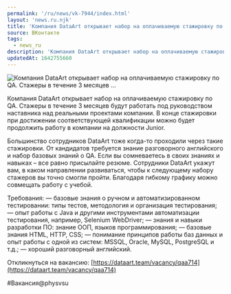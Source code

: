 ```yaml
---
permalink: '/ru/news/vk-7944/index.html'
layout: 'news.ru.njk'
title: 'Компания DataArt открывает набор на оплачиваемую стажировку по QA. Стажеры в течение 3 месяцев …'
source: ВКонтакте
tags:
  - news_ru
description: 'Компания DataArt открывает набор на оплачиваемую стажировку по QA. Стажеры в течение 3 месяцев …'
updatedAt: 1642755660
---
```

![Компания DataArt открывает набор на оплачиваемую стажировку по QA. Стажеры в течение 3 месяцев …](https://sun9-41.userapi.com/sun9-85/impg/nV_OZ-UPQooiNAJ7eJARUAJiqx7IHKddUiTcyw/okk8PwC07UE.jpg?size=1280x853&quality=96&sign=18267b6678fed68074a780955ad8ffd6&c_uniq_tag=6fn0krUoMz7D7MTPRk4akGXPYujqhk5KaiHRms_gbiQ&type=album)

Компания DataArt открывает набор на оплачиваемую стажировку по QA. Стажеры в течение 3 месяцев будут работать под руководством наставника над реальными проектами компании. В конце стажировки при достижении соответствующей квалификации можно будет продолжить работу в компании на должности Junior.

Большинство сотрудников DataArt тоже когда-то проходили через такие стажировки. От кандидатов требуется знание разговорного английского и набор базовых знаний о QA. Если вы сомневаетесь в своих знаниях и навыках – все равно присылайте резюме. Сотрудники DataArt укажут вам, в каком направлении развиваться, чтобы к следующему набору стажеров вы точно смогли пройти. Благодаря гибкому графику можно совмещать работу с учебой.

Требования:
— базовые знания о ручном и автоматизированном тестировании: типы тестов, методология и организация тестирования;
— опыт работы с Java и другими инструментами автоматизации тестирования, например, Selenium WebDriver;
— знания и навыки разработки ПО: знание ООП, языков программирования;
— базовые знания HTML, HTTP, CSS;
— понимание принципов работы баз данных и опыт работы с одной из систем: MSSQL, Oracle, MySQL, PostgreSQL и т.д.;
— хороший разговорный английский.

Откликнуться на вакансию: [https://dataart.team/vacancy/qaa714](https://dataart.team/vacancy/qaa714)

#Вакансия@physvsu
